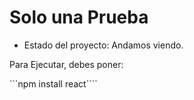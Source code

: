 <h1>Solo una Prueba </h1>

- Estado del proyecto: Andamos viendo.

Para Ejecutar, debes poner:

```npm install react````
